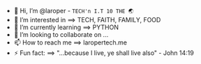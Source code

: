 - 👋 Hi, I’m @laroper - `TECH'n I.T 10 THE 🌏︎`
- 👀 I’m interested in ==> TECH, FAITH, FAMILY, FOOD
- 🌱 I’m currently learning ==> PYTHON
- 💞️ I’m looking to collaborate on ...
- 📫 How to reach me ==> laropertech.me
- ⚡ Fun fact: ==>  "...because I live, ye shall live also" - John 14:19

<!---
laroper/laroper is a ✨ special ✨ repository because its `README.md` (this file) appears on your GitHub profile.
You can click the Preview link to take a look at your changes.
--->

